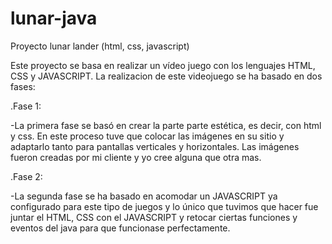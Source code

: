 # lunar-java

Proyecto lunar lander (html, css, javascript)

Este proyecto se basa en realizar un vídeo juego con los lenguajes HTML, CSS y JAVASCRIPT. La realizacion de este videojuego se ha basado en dos fases:

.Fase 1:

-La primera fase se basó en crear la parte parte estética, es decir, con html y css. En este proceso tuve que colocar las imágenes en su sitio y adaptarlo tanto para pantallas verticales y horizontales. Las imágenes fueron creadas por mi cliente y yo cree alguna que otra mas.

.Fase 2:

-La segunda fase se ha basado en acomodar un JAVASCRIPT ya configurado para este tipo de juegos y lo único que tuvimos que hacer fue juntar el HTML, CSS con el JAVASCRIPT y retocar ciertas funciones y eventos del java para que funcionase perfectamente.
